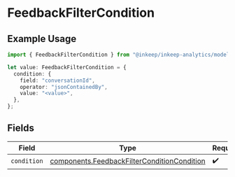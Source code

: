 # FeedbackFilterCondition

## Example Usage

```typescript
import { FeedbackFilterCondition } from "@inkeep/inkeep-analytics/models/components";

let value: FeedbackFilterCondition = {
  condition: {
    field: "conversationId",
    operator: "jsonContainedBy",
    value: "<value>",
  },
};
```

## Fields

| Field                                                                                                      | Type                                                                                                       | Required                                                                                                   | Description                                                                                                |
| ---------------------------------------------------------------------------------------------------------- | ---------------------------------------------------------------------------------------------------------- | ---------------------------------------------------------------------------------------------------------- | ---------------------------------------------------------------------------------------------------------- |
| `condition`                                                                                                | [components.FeedbackFilterConditionCondition](../../models/components/feedbackfilterconditioncondition.md) | :heavy_check_mark:                                                                                         | N/A                                                                                                        |